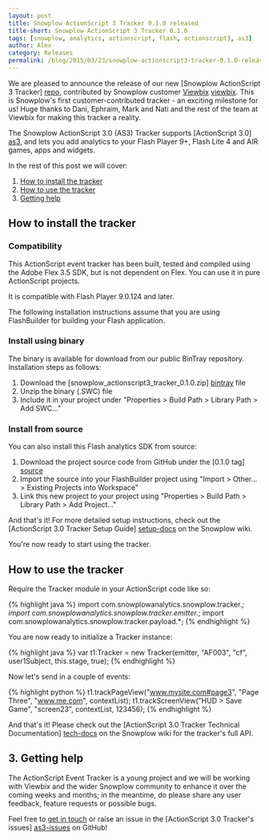 ```yaml
---
layout: post
title: Snowplow ActionScript 3 Tracker 0.1.0 released
title-short: Snowplow ActionScript 3 Tracker 0.1.0
tags: [snowplow, analytics, actionscript, flash, actionscript3, as3]
author: Alex
category: Releases
permalink: /blog/2015/03/23/snowplow-actionscript3-tracker-0.1.0-released
---
```


We are pleased to announce the release of our new [Snowplow ActionScript 3 Tracker] [repo], contributed by Snowplow customer [Viewbix] [viewbix]. This is Snowplow's first customer-contributed tracker - an exciting milestone for us! Huge thanks to Dani, Ephraim, Mark and Nati and the rest of the team at Viewbix for making this tracker a reality.

The Snowplow ActionScript 3.0 (AS3) Tracker supports [ActionScript 3.0] [as3], and lets you add analytics to your Flash Player 9+, Flash Lite 4 and AIR games, apps and widgets.

In the rest of this post we will cover:

1. [How to install the tracker](/blog/2015/03/23/snowplow-actionscript3-tracker-0.1.0-released/#get)
2. [How to use the tracker](/blog/2015/03/23/snowplow-actionscript3-tracker-0.1.0-released/#use)
3. [Getting help](/blog/2015/03/23/snowplow-actionscript3-tracker-0.1.0-released/#help)

<!--more-->

<div class="html">
<h2><a name="get">How to install the tracker</a></h2>
</div>

<h3><a name="compat">Compatibility</a></h3>

This ActionScript event tracker has been built, tested and compiled using the Adobe Flex 3.5 SDK, but is not dependent on Flex. You can use it in pure ActionScript projects.

It is compatible with Flash Player 9.0.124 and later.

The following installation instructions assume that you are using FlashBuilder for building your Flash application.

<h3><a name="binary">Install using binary</a></h3>

The binary is available for download from our public BinTray repository. Installation steps as follows:

1. Download the [snowplow_actionscript3_tracker_0.1.0.zip] [bintray] file
2. Unzip the binary (.SWC) file
3. Include it in your project under "Properties > Build Path > Library Path > Add SWC..."

<h3><a name="source">Install from source</a></h3>

You can also install this Flash analytics SDK from source:

1. Download the project source code from GitHub under the [0.1.0 tag] [source]
2. Import the source into your FlashBuilder project using "Import > Other... > Existing Projects into Workspace"
3. Link this new project to your project using "Properties > Build Path > Library Path > Add Project..."

And that's it! For more detailed setup instructions, check out the [ActionScript 3.0 Tracker Setup Guide] [setup-docs] on the Snowplow wiki.

You're now ready to start using the tracker.

<div class="html">
<h2><a name="use">How to use the tracker</a></h2>
</div>

Require the Tracker module in your ActionScript code like so:

{% highlight java %}
import com.snowplowanalytics.snowplow.tracker.*;
import com.snowplowanalytics.snowplow.tracker.emitter.*;
import com.snowplowanalytics.snowplow.tracker.payload.*;
{% endhighlight %}

You are now ready to initialize a Tracker instance:

{% highlight java %}
var t1:Tracker = new Tracker(emitter, "AF003", "cf", user1Subject, this.stage, true);
{% endhighlight %}

Now let's send in a couple of events:

{% highlight python %}
t1.trackPageView("www.mysite.com#page3", "Page Three", "www.me.com", contextList);
t1.trackScreenView("HUD > Save Game", "screen23", contextList, 123456);
{% endhighlight %}

And that's it! Please check out the [ActionScript 3.0 Tracker Technical Documentation] [tech-docs] on the Snowplow wiki for the tracker's full API.

<h2><a name="help">3. Getting help</a></h2>

The ActionScript Event Tracker is a young project and we will be working with Viewbix and the wider Snowplow community to enhance it over the coming weeks and months; in the meantime, do please share any user feedback, feature requests or possible bugs.

Feel free to [get in touch][talk-to-us] or raise an issue in the [ActionScript 3.0 Tracker's issues] [as3-issues] on GitHub!

[viewbix]: http://corp.viewbix.com/
[as3]: http://www.adobe.com/devnet/actionscript.html

[tech-docs]: https://github.com/snowplow/snowplow/wiki/ActionScript3-Tracker
[setup-docs]: https://github.com/snowplow/snowplow/wiki/ActionScript3-Tracker-Setup
[repo]: https://github.com/snowplow/snowplow-actionscript3-tracker

[bintray]: http://dl.bintray.com/snowplow/snowplow-generic/snowplow_actionscript3_tracker_0.1.0.zip
[source]: https://github.com/snowplow/snowplow-actionscript3-tracker/tree/0.1.0

[talk-to-us]: https://github.com/snowplow/snowplow/wiki/Talk-to-us
[as3-issues]: https://github.com/snowplow/snowplow-actionscript3-tracker/issues
